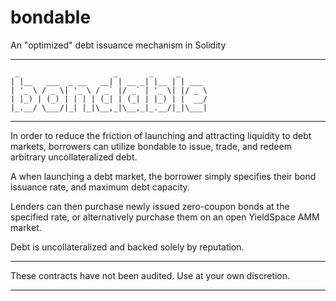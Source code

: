 # bondable
 An "optimized" debt issuance mechanism in Solidity

---------------------
```
 _                     _       _     _      
| |__   ___  _ __   __| | __ _| |__ | | ___ 
| '_ \ / _ \| '_ \ / _` |/ _` | '_ \| |/ _ \
| |_) | (_) | | | | (_| | (_| | |_) | |  __/
|_.__/ \___/|_| |_|\__,_|\__,_|_.__/|_|\___|
```
---------------------

In order to reduce the friction of launching and attracting liquidity to debt markets, borrowers can utilize bondable to issue, trade, and redeem arbitrary uncollateralized debt.

A when launching a debt market, the borrower simply specifies their bond issuance rate, and maximum debt capacity.

Lenders can then purchase newly issued zero-coupon bonds at the specified rate, or alternatively purchase them on an open YieldSpace AMM market.

Debt is uncollateralized and backed solely by reputation.

---------------------

These contracts have not been audited. Use at your own discretion. 

---------------------
